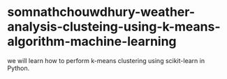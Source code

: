 # somnathchouwdhury-weather-analysis-clusteing-using-k-means-algorithm-machine-learning


we will learn how to perform k-means clustering using scikit-learn in Python.
